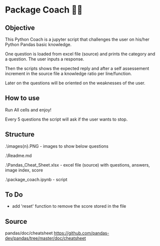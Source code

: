 # Package Coach 👨‍💻
## Objective

This Python Coach is a jupyter script that challenges the user on his/her Python Pandas basic knowledge.

One question is loaded from excel file (source) and prints the category and a question. The user inputs a response.

Then the scripts shows the expected reply and after a self assessement increment in the source file a knowledge ratio per line/function.

Later on the questions will be oriented on the weaknesses of the user.
## How to use

Run All cells and enjoy!

Every 5 questions the script will ask if the user wants to stop.

## Structure
.\images\{n}.PNG           - images to show below questions

.\Readme.md

.\Pandas_Cheat_Sheet.xlsx  - excel file (source) with questions, answers, image index, score

.\package_coach.ipynb      - script


## To Do
- add 'reset' function to remove the score stored in the file


## Source

pandas/doc/cheatsheet https://github.com/pandas-dev/pandas/tree/master/doc/cheatsheet
